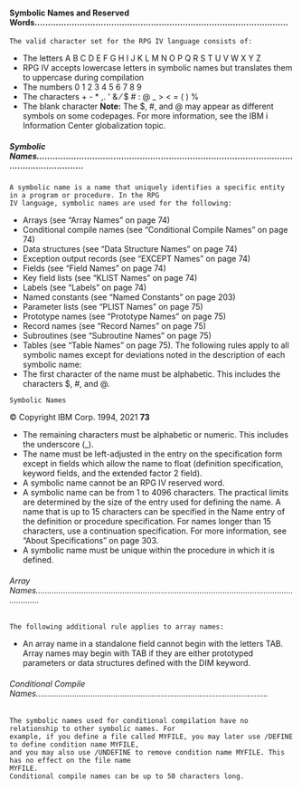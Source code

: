 #### Symbolic Names and Reserved Words................................................................................................

```
The valid character set for the RPG IV language consists of:
```
- The letters A B C D E F G H I J K L M N O P Q R S T U V W X Y Z
- RPG IV accepts lowercase letters in symbolic names but translates them to uppercase during
    compilation
- The numbers 0 1 2 3 4 5 6 7 8 9
- The characters + - * ,. ' & ⁄ $ # : @ _ > < = ( ) %
- The blank character
**Note:** The $, #, and @ may appear as different symbols on some codepages. For more information, see
the IBM i Information Center globalization topic.

##### Symbolic Names.............................................................................................................................

```
A symbolic name is a name that uniquely identifies a specific entity in a program or procedure. In the RPG
IV language, symbolic names are used for the following:
```
- Arrays (see “Array Names” on page 74)
- Conditional compile names (see “Conditional Compile Names” on page 74)
- Data structures (see “Data Structure Names” on page 74)
- Exception output records (see “EXCEPT Names” on page 74)
- Fields (see “Field Names” on page 74)
- Key field lists (see “KLIST Names” on page 74)
- Labels (see “Labels” on page 74)
- Named constants (see “Named Constants” on page 203)
- Parameter lists (see “PLIST Names” on page 75)
- Prototype names (see “Prototype Names” on page 75)
- Record names (see “Record Names” on page 75)
- Subroutines (see “Subroutine Names” on page 75)
- Tables (see “Table Names” on page 75).
The following rules apply to all symbolic names except for deviations noted in the description of each
symbolic name:
- The first character of the name must be alphabetic. This includes the characters $, #, and @.

```
Symbolic Names
```
© Copyright IBM Corp. 1994, 2021 **73**


- The remaining characters must be alphabetic or numeric. This includes the underscore (_).
- The name must be left-adjusted in the entry on the specification form except in fields which allow the
    name to float (definition specification, keyword fields, and the extended factor 2 field).
- A symbolic name cannot be an RPG IV reserved word.
- A symbolic name can be from 1 to 4096 characters. The practical limits are determined by the size of
    the entry used for defining the name. A name that is up to 15 characters can be specified in the Name
    entry of the definition or procedure specification. For names longer than 15 characters, use a
    continuation specification. For more information, see “About Specifications” on page 303.
- A symbolic name must be unique within the procedure in which it is defined.

###### Array Names..............................................................................................................................

```
The following additional rule applies to array names:
```
- An array name in a standalone field cannot begin with the letters TAB. Array names may begin with TAB
    if they are either prototyped parameters or data structures defined with the DIM keyword.

###### Conditional Compile Names......................................................................................................

```
The symbolic names used for conditional compilation have no relationship to other symbolic names. For
example, if you define a file called MYFILE, you may later use /DEFINE to define condition name MYFILE,
and you may also use /UNDEFINE to remove condition name MYFILE. This has no effect on the file name
MYFILE.
Conditional compile names can be up to 50 characters long.
```
